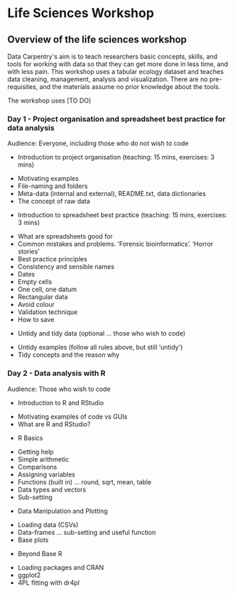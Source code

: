 # Life Sciences Workshop

## Overview of the life sciences workshop

Data Carpentry's aim is to teach researchers basic concepts, skills, and tools for working with data so that they can get more done in less time, and with less pain. This workshop uses a tabular ecology dataset and teaches data cleaning, management, analysis and visualization. There are no pre-requisites, and the materials assume no prior knowledge about the tools.

The workshop uses [TO DO]

### Day 1 - Project organisation and spreadsheet best practice for data analysis
Audience: Everyone, including those who do not wish to code

- Introduction to project organisation (teaching: 15 mins, exercises: 3 mins)
* Motivating examples
* File-naming and folders
* Meta-data (internal and external), README.txt, data dictionaries
* The concept of raw data

- Introduction to spreadsheet best practice (teaching: 15 mins, exercises: 3 mins)
* What are spreadsheets good for
* Common mistakes and problems. ‘Forensic bioinformatics’. ‘Horror stories’
* Best practice principles
* Consistency and sensible names
* Dates
* Empty cells
* One cell, one datum
* Rectangular data
* Avoid colour
* Validation technique
* How to save

- Untidy and tidy data (optional … those who wish to code)
* Untidy examples (follow all rules above, but still ‘untidy’)
* Tidy concepts and the reason why

### Day 2 -	Data analysis with R
Audience: Those who wish to code

- Introduction to R and RStudio
* Motivating examples of code vs GUIs
* What are R and RStudio?

- R Basics
* Getting help
* Simple arithmetic
* Comparisons
* Assigning variables
* Functions (built in) … round, sqrt, mean, table
* Data types and vectors
* Sub-setting

- Data Manipulation and Plotting
* Loading data (CSVs)
* Data-frames … sub-setting and useful function
* Base plots

- Beyond Base R
* Loading packages and CRAN
* ggplot2
* 4PL fitting with dr4pl